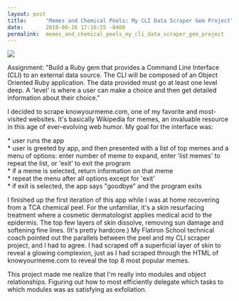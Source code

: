 ```yaml
---
layout: post
title:      "Memes and Chemical Peels: My CLI Data Scraper Gem Project"
date:       2018-08-16 17:16:55 -0400
permalink:  memes_and_chemical_peels_my_cli_data_scraper_gem_project
---
```



![](http://oi63.tinypic.com/2lnn7a.jpg)

<p>Assignment: "Build a Ruby gem that provides a Command Line Interface (CLI) to an external data source. The CLI will be composed of an Object Oriented Ruby application. The data provided must go at least one level deep. A 'level' is where a user can make a choice and then get detailed information about their choice."

<p>I decided to scrape knowyourmeme.com, one of my favorite and most-visited websites. It's basically Wikipedia for memes, an invaluable resource in this age of ever-evolving web humor. My goal for the interface was:

<p>* user runs the app
<br>* user is greeted by app, and then presented with a list of top memes and a menu of options: enter number of meme to expand, enter 'list memes' to repeat the list, or 'exit' to exit the program
<br>* if a meme is selected, return information on that meme
<br>* repeat the menu after all options except for 'exit'
<br>* if exit is selected, the app says "goodbye" and the program exits

<p>I finished up the first iteration of this app while I was at home recovering from a TCA chemical peel. For the unfamiliar, it's a skin resurfacing treatment where a cosmetic dermatologist applies medical acid to the epidermis. The top few layers of skin dissolve, removing sun damage and softening fine lines. (It's pretty hardcore.) My Flatiron School technical coach pointed out the parallels between the peel and my CLI scraper project, and I had to agree. I had scraped off a superficial layer of skin to reveal a glowing complexion, just as I had scraped through the HTML of knowyourmeme.com to reveal the top 8 most popular memes.

<p>This project made me realize that I'm really into modules and object relationships. Figuring out how to most efficiently delegate which tasks to which modules was as satisfying as exfoliation.

